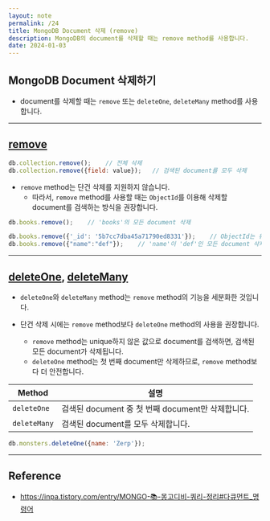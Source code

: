 ```yaml
---
layout: note
permalink: /24
title: MongoDB Document 삭제 (remove)
description: MongoDB의 document를 삭제할 때는 remove method를 사용합니다.
date: 2024-01-03
---
```



## MongoDB Document 삭제하기

- document를 삭제할 때는 `remove` 또는 `deleteOne`, `deleteMany` method를 사용합니다.


---


## [remove](https://www.mongodb.com/docs/manual/reference/method/db.collection.remove/)

```js
db.collection.remove();    // 전체 삭제
db.collection.remove({field: value});   // 검색된 document를 모두 삭제
```

- `remove` method는 단건 삭제를 지원하지 않습니다.
    - 따라서, `remove` method를 사용할 때는 `ObjectId`를 이용해 삭제할 document를 검색하는 방식을 권장합니다.

```js
db.books.remove();    // 'books'의 모든 document 삭제

db.books.remove({'_id': '5b7cc7dba45a71790ed8331'});    // ObjectId는 유일하므로 하나의 document만 안전하게 삭제 가능
db.books.remove({"name":"def"});    // 'name'이 'def'인 모든 document 삭제
```


---


## [deleteOne](https://www.mongodb.com/docs/manual/reference/method/db.collection.deleteOne/), [deleteMany](https://www.mongodb.com/docs/manual/reference/method/db.collection.deleteMany/)

- `deleteOne`와 `deleteMany` method는 `remove` method의 기능을 세분화한 것입니다.

- 단건 삭제 시에는 `remove` method보다 `deleteOne` method의 사용을 권장합니다.
    - `remove` method는 unique하지 않은 값으로 document를 검색하면, 검색된 모든 document가 삭제됩니다.
    - `deleteOne` method는 첫 번째 document만 삭제하므로, `remove` method보다 더 안전합니다.

| Method | 설명 |
| --- | --- |
| `deleteOne` | 검색된 document 중 첫 번째 document만 삭제합니다. |
| `deleteMany` | 검색된 document를 모두 삭제합니다. |

```js
db.monsters.deleteOne({name: 'Zerp'});
```


---


## Reference

- <https://inpa.tistory.com/entry/MONGO-📚-몽고디비-쿼리-정리#다큐먼트_명령어>

